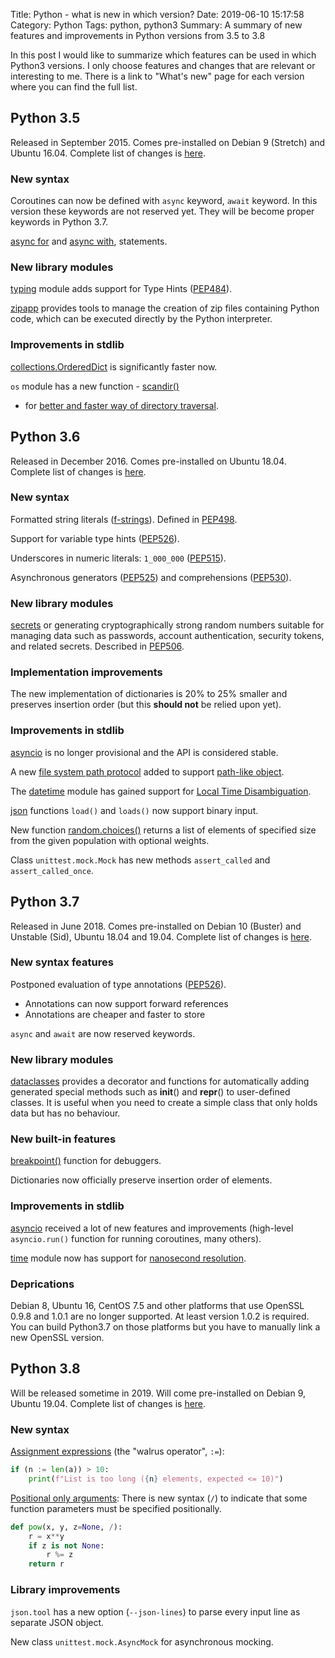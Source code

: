 Title: Python - what is new in which version?
Date: 2019-06-10 15:17:58
Category: Python
Tags: python, python3
Summary: A summary of new features and improvements in Python versions from 3.5 to 3.8

In this post I would like to summarize which features can be used in
which Python3 versions. I only choose features and changes that are
relevant or interesting to me. There is a link to "What's new" page
for each version where you can find the full list.

## Python 3.5
Released in September 2015. Comes pre-installed on Debian 9
(Stretch) and Ubuntu 16.04. Complete list of changes is
[here](https://docs.python.org/3.5/whatsnew/3.5.html).

### New syntax
Coroutines can now be defined with `async` keyword, `await` keyword.
In this version these keywords are not reserved yet. They will be
become proper keywords in Python 3.7.

[async for](https://docs.python.org/3.5/reference/compound_stmts.html#async-for)
and [async with](https://docs.python.org/3.5/reference/compound_stmts.html#async-with),
statements.

### New library modules
[typing](https://docs.python.org/3.5/library/typing.html#module-typing)
module adds support for Type Hints
([PEP484](https://www.python.org/dev/peps/pep-0484/)).

[zipapp](https://docs.python.org/3.5/library/zipapp.html#module-zipapp)
provides tools to manage the creation of zip files containing Python
code, which can be executed directly by the Python interpreter.

### Improvements in stdlib
[collections.OrderedDict](https://docs.python.org/3.5/library/collections.html#collections.OrderedDict)
is significantly faster now.

`os` module has a new function - [scandir()](https://docs.python.org/3.5/library/os.html#os.scandir)
- for [better and faster way of directory traversal](https://docs.python.org/3.5/whatsnew/3.5.html#whatsnew-pep-471).


## Python 3.6
Released in December 2016. Comes pre-installed on Ubuntu 18.04.
Complete list of changes is
[here](https://docs.python.org/3.8/whatsnew/3.6.html).


### New syntax
Formatted string literals
([f-strings](https://docs.python.org/3.6/reference/lexical_analysis.html#f-strings)).
Defined in [PEP498](https://www.python.org/dev/peps/pep-0498/).

Support for variable type hints
([PEP526](https://www.python.org/dev/peps/pep-0498/)).


Underscores in numeric literals: `1_000_000`
([PEP515](https://www.python.org/dev/peps/pep-0515/)).


Asynchronous generators ([PEP525](https://www.python.org/dev/peps/pep-0525/)) and
comprehensions ([PEP530](https://www.python.org/dev/peps/pep-0530/)).

### New library modules
[secrets](https://docs.python.org/3.8/library/secrets.html#module-secrets)
or generating cryptographically strong random numbers suitable for
managing data such as passwords, account authentication, security
tokens, and related secrets. Described in [PEP506](https://www.python.org/dev/peps/pep-0505/).

### Implementation improvements
The new implementation of dictionaries is 20% to 25% smaller and
preserves insertion order (but this **should not** be relied upon
yet).

### Improvements in stdlib
[asyncio](https://docs.python.org/3.8/library/asyncio.html#module-asyncio)
is no longer provisional and the API is considered stable.

A new [file system path protocol](https://docs.python.org/3.8/whatsnew/3.6.html#whatsnew36-pep519)
added to support [path-like object](https://docs.python.org/3.8/glossary.html#term-path-like-object).

The
[datetime](https://docs.python.org/3.8/library/datetime.html#module-datetime)
module has gained support for [Local Time Disambiguation](https://docs.python.org/3.8/whatsnew/3.6.html#whatsnew36-pep495).

[json](https://docs.python.org/3.8/library/json.html) functions `load()` and `loads()` now support binary input.


New function [random.choices()](https://docs.python.org/3.8/library/random.html#random.choices)
returns a list of elements of specified size from the given
population with optional weights.

Class `unittest.mock.Mock` has new methods `assert_called` and
`assert_called_once`.

## Python 3.7
Released in June 2018. Comes pre-installed on Debian 10 (Buster) and
Unstable (Sid), Ubuntu 18.04 and 19.04. Complete list of changes is
[here](https://docs.python.org/3.8/whatsnew/3.7.html).

### New syntax features
Postponed evaluation of type annotations ([PEP526](https://www.python.org/dev/peps/pep-0526/)).

* Annotations can now support forward references
* Annotations are cheaper and faster to store

`async` and `await` are now reserved keywords.

### New library modules
[dataclasses](https://docs.python.org/3.8/library/dataclasses.html#module-dataclasses)
provides a decorator and functions for automatically adding generated
special methods such as __init__() and __repr__() to user-defined
classes. It is useful when you need to create a simple class that
only holds data but has no behaviour.

### New built-in features
[breakpoint()](https://docs.python.org/3.8/library/functions.html#breakpoint) function for debuggers.

Dictionaries now officially preserve insertion order of elements.

### Improvements in stdlib
[asyncio](https://docs.python.org/3.8/library/asyncio.html#module-asyncio)
received a lot of new features and improvements (high-level
`asyncio.run()` function for running coroutines, many others).

[time](https://docs.python.org/3.8/library/time.html#module-time)
module now has support for [nanosecond resolution](https://docs.python.org/3.8/whatsnew/3.7.html#whatsnew37-pep564).

### Deprications
Debian 8, Ubuntu 16, CentOS 7.5 and other platforms that use OpenSSL
0.9.8 and 1.0.1 are no longer supported. At least version 1.0.2 is
required. You can build Python3.7 on those platforms but you have to
manually link a new OpenSSL version.

## Python 3.8
Will be released sometime in 2019. Will come pre-installed on Debian 9, Ubuntu
19.04. Complete list of changes is
[here](https://docs.python.org/3.8/whatsnew/3.8.html).


### New syntax
[Assignment expressions](https://www.python.org/dev/peps/pep-0572/) (the "walrus operator", `:=`):

```python
if (n := len(a)) > 10:
    print(f"List is too long ({n} elements, expected <= 10)")
```

[Positional only arguments](https://www.python.org/dev/peps/pep-0570/):
There is new syntax (`/`) to indicate that
some function parameters must be specified positionally.

```python
def pow(x, y, z=None, /):
    r = x**y
    if z is not None:
        r %= z
    return r
```

### Library improvements
`json.tool` has a new option (`--json-lines`) to parse every input
line as separate JSON object.

New class `unittest.mock.AsyncMock` for asynchronous mocking.
